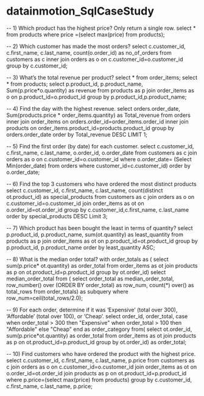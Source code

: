 # datainmotion_SqlCaseStudy

-- 1) Which product has the highest price? Only return a single row.
select * from products where price =(select max(price) from products);

-- 2) Which customer has made the most orders?
select c.customer_id, c.first_name, c.last_name, count(o.order_id) as no_of_orders from customers as c
inner join orders as o on c.customer_id=o.customer_id group by c.customer_id;

-- 3) What’s the total revenue per product?
select * from order_items;
select * from products;
select p.product_id, p.product_name, Sum(p.price*o.quantity) as revenue from products as p
join order_items as o on p.product_id=o.product_id
group by p.product_id,p.product_name;

-- 4) Find the day with the highest revenue.
select orders.order_date, Sum(products.price * order_items.quantity) as Total_revenue from orders
inner join order_items on orders.order_id=order_items.order_id
inner join products on order_items.product_id=products.product_id
group by orders.order_date order by Total_revenue DESC LIMIT 1;

-- 5) Find the first order (by date) for each customer.
select c.customer_id, c.first_name, c.last_name, o.order_id, o.order_date from customers as c
join orders as o on c.customer_id=o.customer_id
where o.order_date=
(Select Min(order_date) from orders where customer_id=c.customer_id)
order by o.order_date;

-- 6) Find the top 3 customers who have ordered the most distinct products
select c.customer_id, c.first_name, c.last_name, count(distinct ot.product_id) as special_products from customers as c 
join orders as o on c.customer_id=o.customer_id
join order_items as ot on o.order_id=ot.order_id
group by c.customer_id,c.first_name, c.last_name
order by special_products DESC Limit 3;


-- 7) Which product has been bought the least in terms of quantity?
select p.product_id, p.product_name, sum(ot.quantity) as least_quantity from products as p
join order_items as ot on p.product_id=ot.product_id
group by p.product_id, p.product_name
order by least_quantity ASC; 

-- 8) What is the median order total?
with order_totals as (
select sum(p.price* ot.quantity) as order_total from order_items as ot
join products as p on ot.product_id=p.product_id
group by ot.order_id)
select median_order_total from (
select order_total as median_order_total,
row_number() over (ORDER BY order_total) as row_num,
count(*) over() as total_rows
from order_totals) as subquery 
where row_num=ceil(total_rows/2.0);


-- 9) For each order, determine if it was ‘Expensive’ (total over 300), ‘Affordable’ (total over 100), or ‘Cheap’.
select order_id, order_total,
case when order_total > 300 then "Expensive"
	 when order_total > 100 then "Affordable"
else "Cheap"
end as order_category
from(
select ot.order_id, sum(p.price*ot.quantity) as order_total from order_items as ot
join products as p on ot.product_id=p.product_id
group by ot.order_id) as order_total;

-- 10) Find customers who have ordered the product with the highest price.
select c.customer_id, c.first_name, c.last_name, p.price from customers as c
join orders as o on c.customer_id=o.customer_id
join order_items as ot on o.order_id=ot.order_id
join products as p on ot.product_id=p.product_id
where p.price=(select max(price) from products)
group by c.customer_id, c.first_name, c.last_name, p.price;

